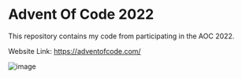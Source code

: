 # Advent Of Code 2022

This repository contains my code from participating in the AOC 2022.

Website Link: https://adventofcode.com/

![image](https://user-images.githubusercontent.com/88147891/207833634-e0824cc9-3454-4184-b523-da41faa82a02.png)
